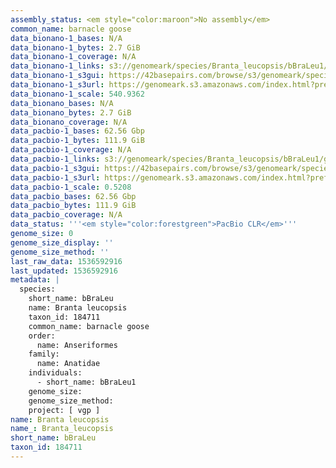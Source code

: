 ```yaml
---
assembly_status: <em style="color:maroon">No assembly</em>
common_name: barnacle goose
data_bionano-1_bases: N/A
data_bionano-1_bytes: 2.7 GiB
data_bionano-1_coverage: N/A
data_bionano-1_links: s3://genomeark/species/Branta_leucopsis/bBraLeu1/genomic_data/bionano/<br>
data_bionano-1_s3gui: https://42basepairs.com/browse/s3/genomeark/species/Branta_leucopsis/bBraLeu1/genomic_data/bionano/
data_bionano-1_s3url: https://genomeark.s3.amazonaws.com/index.html?prefix=species/Branta_leucopsis/bBraLeu1/genomic_data/bionano/
data_bionano-1_scale: 540.9362
data_bionano_bases: N/A
data_bionano_bytes: 2.7 GiB
data_bionano_coverage: N/A
data_pacbio-1_bases: 62.56 Gbp
data_pacbio-1_bytes: 111.9 GiB
data_pacbio-1_coverage: N/A
data_pacbio-1_links: s3://genomeark/species/Branta_leucopsis/bBraLeu1/genomic_data/pacbio/<br>
data_pacbio-1_s3gui: https://42basepairs.com/browse/s3/genomeark/species/Branta_leucopsis/bBraLeu1/genomic_data/pacbio/
data_pacbio-1_s3url: https://genomeark.s3.amazonaws.com/index.html?prefix=species/Branta_leucopsis/bBraLeu1/genomic_data/pacbio/
data_pacbio-1_scale: 0.5208
data_pacbio_bases: 62.56 Gbp
data_pacbio_bytes: 111.9 GiB
data_pacbio_coverage: N/A
data_status: '''<em style="color:forestgreen">PacBio CLR</em>'''
genome_size: 0
genome_size_display: ''
genome_size_method: ''
last_raw_data: 1536592916
last_updated: 1536592916
metadata: |
  species:
    short_name: bBraLeu
    name: Branta leucopsis
    taxon_id: 184711
    common_name: barnacle goose
    order:
      name: Anseriformes
    family:
      name: Anatidae
    individuals:
      - short_name: bBraLeu1
    genome_size:
    genome_size_method:
    project: [ vgp ]
name: Branta leucopsis
name_: Branta_leucopsis
short_name: bBraLeu
taxon_id: 184711
---
```

